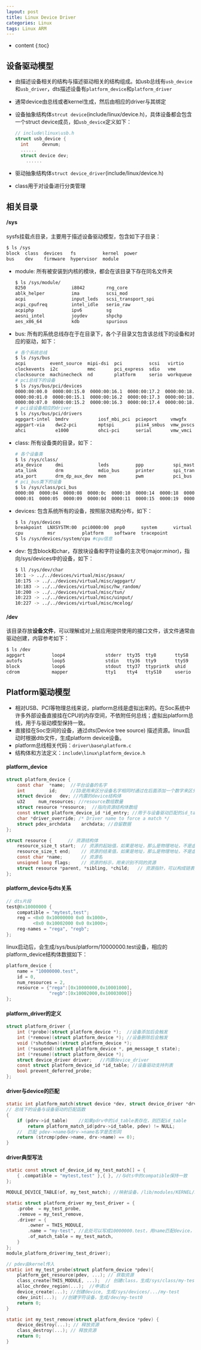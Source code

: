 ```yaml
---
layout: post
title: Linux Device Driver
categories: Linux
tags: Linux ARM
---
```


* content
{:toc}
## 设备驱动模型

* 由描述设备相关的结构与描述驱动相关的结构组成。如usb总线有`usb_device`和`usb_driver`，dts描述设备有`platform_device`和`platform_driver`

* 通常device由总线或者kernel生成，然后由相应的driver与其绑定

* 设备抽象结构体`strcut device`(include/linux/device.h)，具体设备都会包含一个struct device成员，如`usb_device`定义如下：

  ```c++
  // include\linux\usb.h
  struct usb_device {
  	int		devnum;
  	......
  	struct device dev;
      ......
  ```

* 驱动抽象结构体`struct device_driver`(include/linux/device.h)

* class用于对设备进行分类管理

<!--more-->

## 相关目录

#### /sys

sysfs挂载点目录，主要用于描述设备驱动模型，包含如下子目录：

```bash
$ ls /sys
block  class  devices   fs          kernel  power
bus    dev    firmware  hypervisor  module
```

* module: 所有被安装到内核的模块，都会在该目录下存在同名文件夹

  ```bash
  $ ls /sys/module/
  8250                 i8042        rng_core
  ablk_helper          ima          scsi_mod
  acpi                 input_leds   scsi_transport_spi
  acpi_cpufreq         intel_idle   serio_raw
  acpiphp              ipv6         sg
  aesni_intel          joydev       shpchp
  aes_x86_64           kdb          spurious
  ```

* bus: 所有的系统总线存在于在目录下，各个子目录又包含该总线下的设备和对应的驱动，如下：

  ```bash
  # 各个系统总线
  $ ls /sys/bus
  acpi         event_source  mipi-dsi  pci          scsi   virtio
  clockevents  i2c           mmc       pci_express  sdio   vme
  clocksource  machinecheck  nd        platform     serio  workqueue
  # pci总线下的设备
  $ ls /sys/bus/pci/devices
  0000:00:00.0  0000:00:15.0  0000:00:16.1  0000:00:17.2  0000:00:18.3
  0000:00:01.0  0000:00:15.1  0000:00:16.2  0000:00:17.3  0000:00:18.4
  0000:00:07.0  0000:00:15.2  0000:00:16.3  0000:00:17.4  0000:00:18.5
  # pci设设备相应的driver
  $ ls /sys/bus/pci/drivers
  agpgart-intel  bmdrv           iosf_mbi_pci  pcieport     vmwgfx
  agpgart-via    dwc2-pci        mptspi        piix4_smbus  vmw_pvscsi
  ahci           e1000           ohci-pci      serial       vmw_vmci
  ```

* class: 所有设备类的目录，如下：

  ```bash
  # 各个设备类
  $ ls /sys/class/
  ata_device     dmi             leds          ppp           spi_master
  ata_link       drm             mdio_bus      printer       spi_transport
  ata_port       drm_dp_aux_dev  mem           pwm           pci_bus
  # pci_bus类下的设备
  $ ls /sys/class/pci_bus
  0000:00  0000:04  0000:08  0000:0c  0000:10  0000:14  0000:18  0000:1c  0000:20
  0000:01  0000:05  0000:09  0000:0d  0000:11  0000:15  0000:19  0000:1d  0000:21
  ```

* devices: 包含系统所有的设备，按照层次结构分布，如下：

  ```bash
  $ ls /sys/devices
  breakpoint  LNXSYSTM:00  pci0000:00  pnp0      system      virtual
  cpu         msr          platform    software  tracepoint
  $ ls /sys/devices/system/cpu #cpu信息
  ```

* dev: 包含block和char，存放块设备和字符设备的主次号(major:minor)，指向/sys/devices中的设备，如下：

  ```bash
  $ ll /sys/dev/char
  10:1 -> ../../devices/virtual/misc/psaux/
  10:175 -> ../../devices/virtual/misc/agpgart/
  10:183 -> ../../devices/virtual/misc/hw_random/
  10:200 -> ../../devices/virtual/misc/tun/
  10:223 -> ../../devices/virtual/misc/uinput/
  10:227 -> ../../devices/virtual/misc/mcelog/
  ```

#### /dev

该目录存放**设备文件**，可以理解成对上层应用提供使用的接口文件，该文件通常由驱动创建，内容参考如下：

  ```bash
  $ ls /dev
  agpgart          loop4               stderr  tty35  tty8       ttyS8
  autofs           loop5               stdin   tty36  tty9       ttyS9
  block            loop6               stdout  tty37  ttyprintk  uhid
  cdrom            mapper              tty1    tty4   ttyS10     userio
  ```

## Platform驱动模型

* 相对USB、PCI等物理总线来说，platform总线是虚拟出来的。在Soc系统中许多外部设备直接挂在CPU的内存空间，不依附任何总线；虚拟出platform总线，用于与驱动模型保持一致。
* 直接挂在Soc空间的设备，通过dts(Device tree source) 描述资源。linux启动时根据dtb文件，生成platform device设备。
* platform总线相关代码：`driver\base\platform.c`
* 结构体和方法定义：`include\linux\platform_device.h`

#### platform_device

```c
struct platform_device {
	const char	*name;  //平台设备的名字
	int		    id;     //ID是用来区分设备名字相同时通过在后面添加一个数字来区分
	struct device	dev; //内置的device结构体
	u32		num_resources; //resource数组数量
	struct resource	*resource;  //指向资源结构体数组
	const struct platform_device_id	*id_entry; //用于与设备驱动匹配的id_table表
	char *driver_override; /* Driver name to force a match */
	struct pdev_archdata	archdata; //自留数据
};

struct resource {      // 资源结构体
    resource_size_t start;  // 资源的起始值，如果是地址，那么是物理地址，不是虚拟地址
    resource_size_t end;    // 资源的结束值，如果是地址，那么是物理地址，不是虚拟地址
    const char *name;       // 资源名
    unsigned long flags;    // 资源的标示，用来识别不同的资源
    struct resource *parent, *sibling, *child;   // 资源指针，可以构成链表
};
```

#### platform_device与dts关系

```c
// dts片段
test@0x10000000 {
    compatible = "mytest,test";
    reg = <0x0 0x10000000 0x0 0x1000>,
          <0x0 0x10002000 0x0 0x1000>;
    reg-names = "rega", "regb";
};
```

linux启动后，会生成/sys/bus/platform/10000000.test设备，相应的platform_device结构体数据如下：

```c
platform_device {
	name = "10000000.test",
	id = 0,
	num_resources = 2,
	resource = {"rega":[0x10000000,0x10001000], 
                "regb":[0x10002000,0x10003000]}
};
```

#### platform_driver的定义

```c
struct platform_driver {
	int (*probe)(struct platform_device *);  //设备添加后会触发
	int (*remove)(struct platform_device *); //设备删除后会触发
	void (*shutdown)(struct platform_device *);
	int (*suspend)(struct platform_device *, pm_message_t state);
	int (*resume)(struct platform_device *);
	struct device_driver driver;   //内置device_driver
	const struct platform_device_id *id_table; //设备驱动支持列表
	bool prevent_deferred_probe;
};
```

#### driver与device的匹配

```c
static int platform_match(struct device *dev, struct device_driver *drv) 
// 总线下的设备与设备驱动的匹配函数
{
    if (pdrv->id_table)    //如果pdrv中的id_table表存在，则匹配id_table
        return platform_match_id(pdrv->id_table, pdev) != NULL;  
    //  匹配 pdev->name与drv->name名字是否形同
    return (strcmp(pdev->name, drv->name) == 0);
}
```

#### driver典型写法

```c
static const struct of_device_id my_test_match[] = {
    { .compatible = "mytest,test" },{ }, //与dts中的compatible保持一致
};

MODULE_DEVICE_TABLE(of, my_test_match); //映射设备，/lib/modules/KERNEL/modules.alias

static struct platform_driver my_test_driver = {
    .probe  = my_test_probe,
    .remove = my_test_remove,
    .driver = {
        .owner = THIS_MODULE,
        .name = "my-test", //此处可以写成10000000.test，用name匹配device，但没必要
        .of_match_table = my_test_match,
    }
};
module_platform_driver(my_test_driver);

// pdev由kernel传入
static int my_test_probe(struct platform_device *pdev){
    platform_get_resource(pdev, ...); // 获取资源
    class_create(THIS_MODULE, ...);  // 创建class，生成/sys/class/my-test
    alloc_chrdev_region(...);  //申请id
    device_create(...); //创建device, 生成/sys/devices/.../my-test
    cdev_init(...);  //创建字符设备，生成/dev/my-test0
    return 0;
}

static int my_test_remove(struct platform_device *pdev) {
	device_destroy(...); // 释放资源
	class_destroy(...); // 释放资源
	return 0;
}
```

